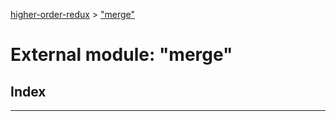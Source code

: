 [higher-order-redux](../README.md) > ["merge"](../modules/_merge_.md)

# External module: "merge"

## Index

---

